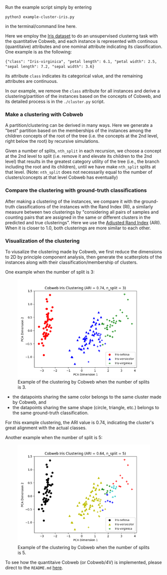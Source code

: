 Run the example script simply by entering

	python3 example-cluster-iris.py

in the terminal/command line here. 

Here we employ the [Iris dataset](https://archive.ics.uci.edu/dataset/53/iris) to do an unsupervised clusterng task with the quantitative Cobweb, and each instance is represented with continous (quantitaive) attributes and one nominal attribute indicating its classification. One example is as the following:

	{"class": "Iris-virginica", "petal length": 6.1, "petal width": 2.5, "sepal length": 7.2, "sepal width": 3.6}

its attribute `class` indicates its categorical value, and the remaining attributes are continuous. 

In our example, we remove the `class` attribute for all instances and derive a clustering/partition of the instances based on the concepts of Cobweb, and its detailed process is in the `./cluster.py` script.

### Make a clustering with Cobweb

A partition/clustering can be derived in many ways. Here we generate a "best" partition based on the memberships of the instances among the children concepts of the root of the tree (i.e. the concepts at the 2nd level, right below the root) by recursive simulations.

Given a number of splits, `nth_split` in each recursion, we choose a concept at the 2nd level to split (i.e. remove it and elevate its children to the 2nd level) that results in the greatest category utility of the tree (i.e., the branch including the root and its children), until we have make `nth_split` splits at that level. (Note: `nth_split` does not necessarily equal to the number of clusters/concepts at that level Cobweb has eventually)

### Compare the clustering with ground-truth classifications

After making a clustering of the instances, we compare it with the ground-truth classifications of the instances with the Rand Index (RI), a similarly measure between two clusterings by "considering all pairs of samples and counting pairs that are assigned in the same or different clusters in the predicted and true clusterings". Here we use the [Adjusted Rand Index](https://scikit-learn.org/stable/modules/generated/sklearn.metrics.adjusted_rand_score.html) (ARI). When it is closer to 1.0, both clusterings are more similar to each other.

### Visualization of the clustering

To viusalize the clustering made by Cobweb, we first reduce the dimensions to 2D by principle component analysis, then generate the scatterplots of the instances along with their classification/membership of clusters.

One example when the number of split is 3:

<figure>
    <img src="./n-split-3.png"
         alt="Example Clustering">
    <figcaption>Example of the clustering by Cobweb when the number of splits is 3. </figcaption>
</figure>

- the datapoints sharing the same color belongs to the same cluster made by Cobweb, and
- the datapoints sharing the same shape (circle, triangle, etc.) belongs to the same ground-truth classification.

For this example clustering, the ARI value is 0.74, indicating the cluster's great alignment with the actual classes.

Another example when the number of split is 5:

<figure>
    <img src="./n-split-5.png"
         alt="Example Clustering">
    <figcaption>Example of the clustering by Cobweb when the number of splits is 5. </figcaption>
</figure>

To see how the quantitaive Cobweb (or Cobweb/4V) is implemented, please direct to the `README.md` [here](https://github.com/Teachable-AI-Lab/cobweb).


